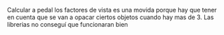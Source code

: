 Calcular a pedal los factores de vista es una movida porque hay que tener en cuenta que se van a opacar ciertos objetos cuando hay mas de 3.
Las librerias no conseguí que funcionaran bien
